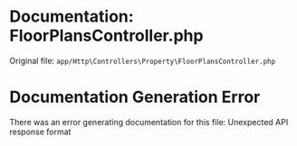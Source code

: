 # Documentation: FloorPlansController.php

Original file: `app/Http\Controllers\Property\FloorPlansController.php`

# Documentation Generation Error

There was an error generating documentation for this file: Unexpected API response format